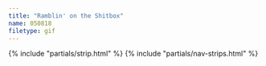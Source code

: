 ```yaml
---
title: "Ramblin' on the Shitbox"
name: 050818
filetype: gif
---
```


{% include "partials/strip.html" %}
{% include "partials/nav-strips.html" %}